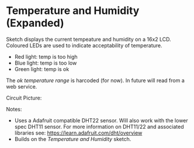 # Temperature and Humidity (Expanded)

Sketch displays the current tempeature and humidity on a 16x2 LCD. Coloured LEDs are used to indicate acceptability of temperature.

- Red light: temp is too high
- Blue light: temp is too low
- Green light: temp is ok 

The _ok temperature range_ is harcoded (for now). In future will read from a web service.

Circuit Picture:
<To be completed>

Notes:
- Uses a Adafruit compatible DHT22 sensor. Will also work with the lower spec DHT11 sensor. For more information on DHT11/22 and associated libraries see: https://learn.adafruit.com/dht/overview 
- Builds on the _Temperature and Humidity_ sketch.